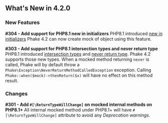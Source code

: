 ## What's New in 4.2.0

### New Features

**#304 - Add support for PHP8.1 new in initializers**
PHP8.1 introduced [new in initializers](https://wiki.php.net/rfc/new_in_initializers)
Phake 4.2 can now create mock of object using this feature.

**#303 - Add support for PHP8.1 intersection types and never return type**
PHP8.1 introduced [intersection types](https://wiki.php.net/rfc/pure-intersection-types]) and [never return type](https://wiki.php.net/rfc/noreturn_type).
Phake 4.2 supports those new types. When a mocked method returning `never` is called, Phake will by default throw a `Phake\Exception\NeverReturnMethodCalledException` exception. Calling `Phake::when($mock)->thenReturn($x)` will have no effect on this method result.

### Changes

**#301 - Add `#[\ReturnTypeWillChange]` on mocked internal methods on PHP8.1+**
All internal mocked method under PHP8.1+ will have `#[\ReturnTypeWillChange]` attribute to avoid any *Deprecation warnings*.
